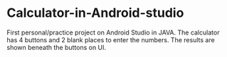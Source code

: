 # Calculator-in-Android-studio
First  personal/practice project on Android Studio in JAVA. 
The calculator has 4 buttons and 2  blank places to enter the numbers. The results are shown beneath the buttons on UI.  
